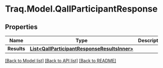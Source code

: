 # Traq.Model.QallParticipantResponse

## Properties

Name | Type | Description | Notes
------------ | ------------- | ------------- | -------------
**Results** | [**List&lt;QallParticipantResponseResultsInner&gt;**](QallParticipantResponseResultsInner.md) |  | [optional] 

[[Back to Model list]](../README.md#documentation-for-models) [[Back to API list]](../README.md#documentation-for-api-endpoints) [[Back to README]](../README.md)

